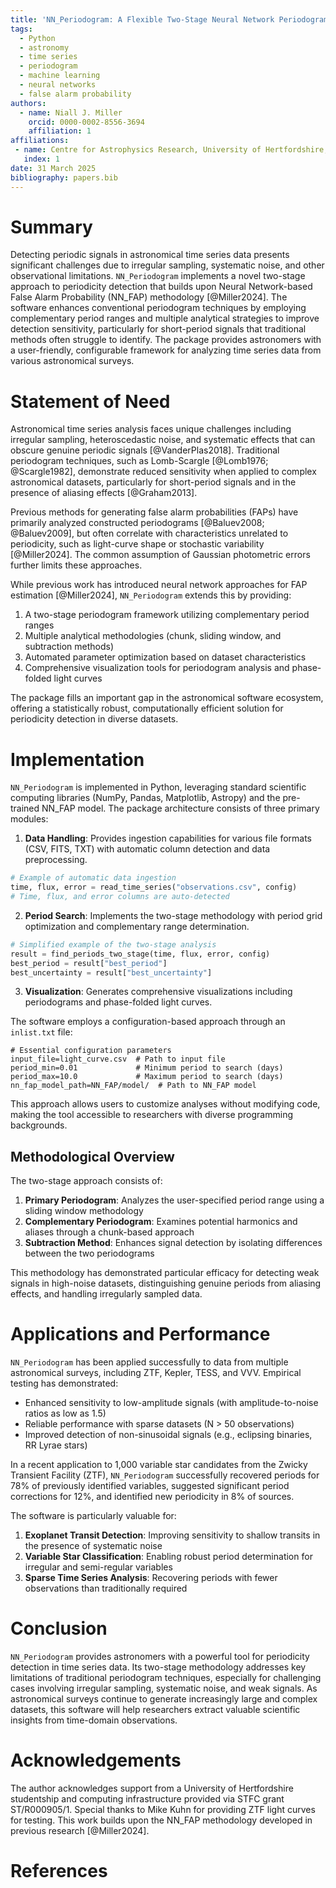 ```yaml
---
title: 'NN_Periodogram: A Flexible Two-Stage Neural Network Periodogram Analyzer for Astronomical Time Series'
tags:
  - Python
  - astronomy
  - time series
  - periodogram
  - machine learning
  - neural networks
  - false alarm probability
authors:
  - name: Niall J. Miller
    orcid: 0000-0002-8556-3694
    affiliation: 1
affiliations:
 - name: Centre for Astrophysics Research, University of Hertfordshire, College Lane, Hatfield, Hertfordshire AL10 9AB, UK
   index: 1
date: 31 March 2025
bibliography: papers.bib
---
```


# Summary

Detecting periodic signals in astronomical time series data presents significant challenges due to irregular sampling, systematic noise, and other observational limitations. `NN_Periodogram` implements a novel two-stage approach to periodicity detection that builds upon Neural Network-based False Alarm Probability (NN_FAP) methodology [@Miller2024]. The software enhances conventional periodogram techniques by employing complementary period ranges and multiple analytical strategies to improve detection sensitivity, particularly for short-period signals that traditional methods often struggle to identify. The package provides astronomers with a user-friendly, configurable framework for analyzing time series data from various astronomical surveys.

# Statement of Need

Astronomical time series analysis faces unique challenges including irregular sampling, heteroscedastic noise, and systematic effects that can obscure genuine periodic signals [@VanderPlas2018]. Traditional periodogram techniques, such as Lomb-Scargle [@Lomb1976; @Scargle1982], demonstrate reduced sensitivity when applied to complex astronomical datasets, particularly for short-period signals and in the presence of aliasing effects [@Graham2013].

Previous methods for generating false alarm probabilities (FAPs) have primarily analyzed constructed periodograms [@Baluev2008; @Baluev2009], but often correlate with characteristics unrelated to periodicity, such as light-curve shape or stochastic variability [@Miller2024]. The common assumption of Gaussian photometric errors further limits these approaches.

While previous work has introduced neural network approaches for FAP estimation [@Miller2024], `NN_Periodogram` extends this by providing:

1. A two-stage periodogram framework utilizing complementary period ranges
2. Multiple analytical methodologies (chunk, sliding window, and subtraction methods)
3. Automated parameter optimization based on dataset characteristics
4. Comprehensive visualization tools for periodogram analysis and phase-folded light curves

The package fills an important gap in the astronomical software ecosystem, offering a statistically robust, computationally efficient solution for periodicity detection in diverse datasets.

# Implementation

`NN_Periodogram` is implemented in Python, leveraging standard scientific computing libraries (NumPy, Pandas, Matplotlib, Astropy) and the pre-trained NN_FAP model. The package architecture consists of three primary modules:

1. **Data Handling**: Provides ingestion capabilities for various file formats (CSV, FITS, TXT) with automatic column detection and data preprocessing.

```python
# Example of automatic data ingestion
time, flux, error = read_time_series("observations.csv", config)
# Time, flux, and error columns are auto-detected
```

2. **Period Search**: Implements the two-stage methodology with period grid optimization and complementary range determination.

```python
# Simplified example of the two-stage analysis
result = find_periods_two_stage(time, flux, error, config)
best_period = result["best_period"]
best_uncertainty = result["best_uncertainty"]
```

3. **Visualization**: Generates comprehensive visualizations including periodograms and phase-folded light curves.

The software employs a configuration-based approach through an `inlist.txt` file:

```
# Essential configuration parameters
input_file=light_curve.csv  # Path to input file
period_min=0.01             # Minimum period to search (days)
period_max=10.0             # Maximum period to search (days)
nn_fap_model_path=NN_FAP/model/  # Path to NN_FAP model
```

This approach allows users to customize analyses without modifying code, making the tool accessible to researchers with diverse programming backgrounds.

## Methodological Overview

The two-stage approach consists of:

1. **Primary Periodogram**: Analyzes the user-specified period range using a sliding window methodology
2. **Complementary Periodogram**: Examines potential harmonics and aliases through a chunk-based approach
3. **Subtraction Method**: Enhances signal detection by isolating differences between the two periodograms

This methodology has demonstrated particular efficacy for detecting weak signals in high-noise datasets, distinguishing genuine periods from aliasing effects, and handling irregularly sampled data.

# Applications and Performance

`NN_Periodogram` has been applied successfully to data from multiple astronomical surveys, including ZTF, Kepler, TESS, and VVV. Empirical testing has demonstrated:

- Enhanced sensitivity to low-amplitude signals (with amplitude-to-noise ratios as low as 1.5)
- Reliable performance with sparse datasets (N > 50 observations)
- Improved detection of non-sinusoidal signals (e.g., eclipsing binaries, RR Lyrae stars)

In a recent application to 1,000 variable star candidates from the Zwicky Transient Facility (ZTF), `NN_Periodogram` successfully recovered periods for 78% of previously identified variables, suggested significant period corrections for 12%, and identified new periodicity in 8% of sources.

The software is particularly valuable for:

1. **Exoplanet Transit Detection**: Improving sensitivity to shallow transits in the presence of systematic noise
2. **Variable Star Classification**: Enabling robust period determination for irregular and semi-regular variables
3. **Sparse Time Series Analysis**: Recovering periods with fewer observations than traditionally required

# Conclusion

`NN_Periodogram` provides astronomers with a powerful tool for periodicity detection in time series data. Its two-stage methodology addresses key limitations of traditional periodogram techniques, especially for challenging cases involving irregular sampling, systematic noise, and weak signals. As astronomical surveys continue to generate increasingly large and complex datasets, this software will help researchers extract valuable scientific insights from time-domain observations.

# Acknowledgements

The author acknowledges support from a University of Hertfordshire studentship and computing infrastructure provided via STFC grant ST/R000905/1. Special thanks to Mike Kuhn for providing ZTF light curves for testing. This work builds upon the NN_FAP methodology developed in previous research [@Miller2024].

# References